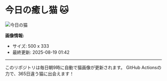 # 今日の癒し猫 🐱

![今日の猫](https://cdn2.thecatapi.com/images/1ns.jpg)

**画像情報:**
- サイズ: 500 x 333
- 最終更新: 2025-08-19 01:42

---

このリポジトリは毎日朝9時に自動で猫画像が更新されます。
GitHub Actionsの力で、365日違う猫に出会えます！
